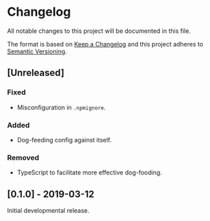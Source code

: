# Changelog

All notable changes to this project will be documented in this file.

The format is based on [Keep a Changelog](http://keepachangelog.com/en/1.0.0/)
and this project adheres to [Semantic Versioning](http://semver.org/spec/v2.0.0.html).

## [Unreleased]

### Fixed

- Misconfiguration in `.npmignore`.

### Added

- Dog-feeding config against itself.

### Removed

- TypeScript to facilitate more effective dog-fooding.

## [0.1.0] - 2019-03-12

Initial developmental release.
